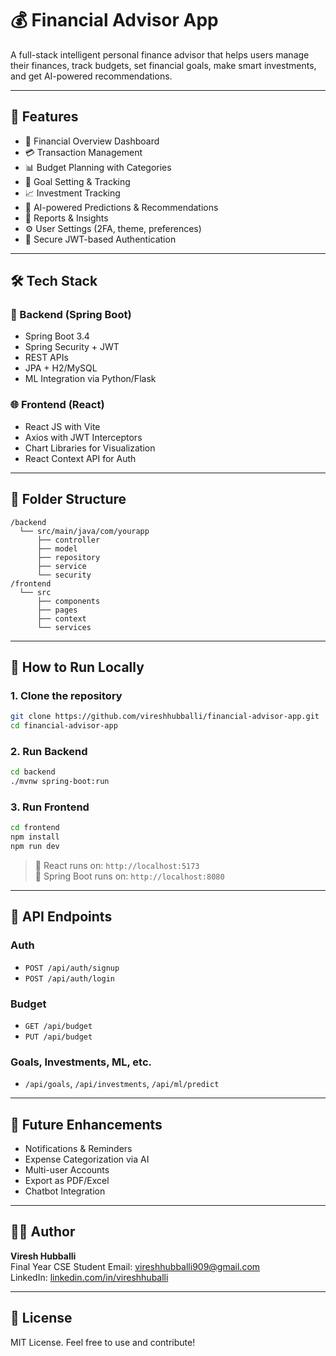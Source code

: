 
# 💰 Financial Advisor App

A full-stack intelligent personal finance advisor that helps users manage their finances, track budgets, set financial goals, make smart investments, and get AI-powered recommendations.

---

## 🚀 Features

- 🧾 Financial Overview Dashboard
- 💳 Transaction Management
- 📊 Budget Planning with Categories
- 🎯 Goal Setting & Tracking
- 📈 Investment Tracking
- 🤖 AI-powered Predictions & Recommendations
- 📑 Reports & Insights
- ⚙️ User Settings (2FA, theme, preferences)
- 🔐 Secure JWT-based Authentication

---

## 🛠️ Tech Stack

### 🧠 Backend (Spring Boot)
- Spring Boot 3.4
- Spring Security + JWT
- REST APIs
- JPA + H2/MySQL
- ML Integration via Python/Flask

### 🌐 Frontend (React)
- React JS with Vite
- Axios with JWT Interceptors
- Chart Libraries for Visualization
- React Context API for Auth

---

## 📂 Folder Structure

```
/backend
  └── src/main/java/com/yourapp
      ├── controller
      ├── model
      ├── repository
      ├── service
      └── security
/frontend
  └── src
      ├── components
      ├── pages
      ├── context
      └── services
```

---

## 🧪 How to Run Locally

### 1. Clone the repository
```bash
git clone https://github.com/vireshhubballi/financial-advisor-app.git
cd financial-advisor-app
```

### 2. Run Backend
```bash
cd backend
./mvnw spring-boot:run
```

### 3. Run Frontend
```bash
cd frontend
npm install
npm run dev
```

> 📍 React runs on: `http://localhost:5173`  
> 📍 Spring Boot runs on: `http://localhost:8080`

---

## 🔐 API Endpoints

### Auth
- `POST /api/auth/signup`
- `POST /api/auth/login`

### Budget
- `GET /api/budget`
- `PUT /api/budget`

### Goals, Investments, ML, etc.
- `/api/goals`, `/api/investments`, `/api/ml/predict`

---

## 📌 Future Enhancements

- Notifications & Reminders
- Expense Categorization via AI
- Multi-user Accounts
- Export as PDF/Excel
- Chatbot Integration

---

## 🧑‍💻 Author

**Viresh Hubballi**  
Final Year CSE Student
Email: vireshhubballi909@gmail.com  
LinkedIn: [linkedin.com/in/vireshhuballi](https://www.linkedin.com/in/viresh-hubballi)

---

## 📄 License

MIT License. Feel free to use and contribute!
